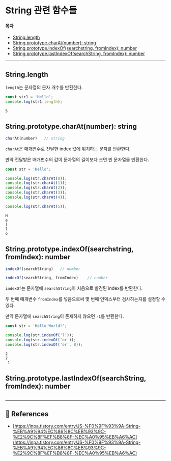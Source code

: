 # String 관련 함수들
#### 목차
- [String.length](#stringlength)
- [String.prototype.charAt(number): string](#stringprototypecharatnumber-string)
- [String.prototype.indexOf(searchstring, fromIndex): number](#stringprototypeindexofsearchstring-fromindex-number)
- [String.prototype.lastIndexOf(searchString, fromIndex): number](#stringprototypelastindexofsearchstring-fromindex-number)

---
## String.length
`length`는 문자열의 문자 개수를 반환한다.
```js
const str1 = 'Hello';
console.log(str1.length);
```
```
5
```

## String.prototype.charAt(number): string
```js
charAt(number)   // string
```
`charAt`은 매개변수로 전달한 index 값에 위치하는 문자를 반환한다.

만약 전달받은 매개변수의 값이 문자열의 길이보다 크면 빈 문자열을 반환한다.
```js
const str = 'Hello';

console.log(str.charAt(0));
console.log(str.charAt(1));
console.log(str.charAt(2));
console.log(str.charAt(3));
console.log(str.charAt(4));

console.log(str.charAt(5));
```
```
H
e
l
l
o
```

## String.prototype.indexOf(searchstring, fromIndex): number
```js
indexOf(searchString)   // number
```
```js
indexOf(searchString, fromIndex)    // number
```
`indexOf`는 문자열에 `searchString`이 처음으로 발견된 index를 반환한다.

두 번째 매개변수 `fromIndex`를 넣음으로써 몇 번째 인덱스부터 검사하는지를 설정할 수 있다.

만약 문자열에 `searchString`이 존재하지 않으면 `-1`를 반환한다.

```js
const str = 'Hello World!';

console.log(str.indexOf('l'));
console.log(str.indexOf('or'));
console.log(str.indexOf('or', 8));
```
```
2
7
-1
```

## String.prototype.lastIndexOf(searchString, fromIndex): number
```js

```

---
## 💎 References
- [https://inpa.tistory.com/entry/JS-%F0%9F%93%9A-String-%EB%A9%94%EC%86%8C%EB%93%9C-%E2%9C%8F%EF%B8%8F-%EC%A0%95%EB%A6%AC](https://inpa.tistory.com/entry/JS-%F0%9F%93%9A-String-%EB%A9%94%EC%86%8C%EB%93%9C-%E2%9C%8F%EF%B8%8F-%EC%A0%95%EB%A6%AC)